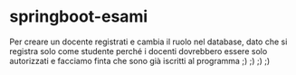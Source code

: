 # springboot-esami
Per creare un docente registrati e cambia il ruolo nel database, dato che si registra solo come studente perché i docenti dovrebbero essere solo autorizzati e facciamo finta che sono già iscritti al programma ;) ;) ;) ;)

